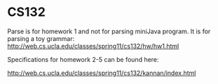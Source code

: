 # CS132

Parse is for homework 1 and not for parsing miniJava program. It is for parsing a toy grammar:
http://web.cs.ucla.edu/classes/spring11/cs132/hw/hw1.html

Specifications for homework 2-5 can be found here:

http://web.cs.ucla.edu/classes/spring11/cs132/kannan/index.html

